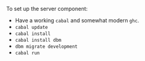 To set up the server component:

* Have a working `cabal` and somewhat modern `ghc`.
* `cabal update`
* `cabal install`
* `cabal install dbm`
* `dbm migrate development`
* `cabal run`
